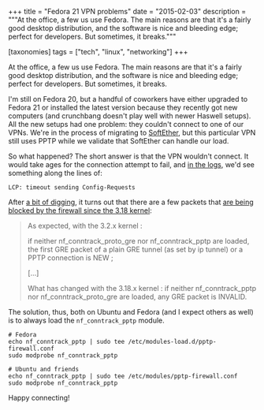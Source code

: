 +++
title = "Fedora 21 VPN problems"
date = "2015-02-03"
description = """At the office, a few us use Fedora. The main reasons are that it's a fairly good
desktop distribution, and the software is nice and bleeding edge; perfect for developers. But
sometimes, it breaks."""

[taxonomies]
tags = ["tech", "linux", "networking"]
+++

At the office, a few us use Fedora. The main reasons are that it's a fairly good desktop
distribution, and the software is nice and bleeding edge; perfect for developers. But sometimes, it
breaks.

I'm still on Fedora 20, but a handful of coworkers have either upgraded to Fedora 21 or installed
the latest version because they recently got new computers (and crunchbang doesn't play well with
newer Haswell setups).  All the new setups had one problem: they couldn't connect to one of our
VPNs. We're in the process of migrating to [SoftEther][softether], but this particular VPN still
uses PPTP while we validate that SoftEther can handle our load.

So what happened? The short answer is that the VPN wouldn't connect. It would take ages for the
connection attempt to fail, and [in the logs][vpn-fail-logs], we'd see something along the lines of:

    LCP: timeout sending Config-Requests

After [a bit of digging][askubuntu], it turns out that there are a few packets that [are being
blocked by the firewall since the 3.18 kernel][marc-info]:

> As expected, with the 3.2.x kernel :
>
> if neither nf_conntrack_proto_gre nor nf_conntrack_pptp are loaded, the first GRE packet of a
> plain GRE tunnel (as set by ip tunnel) or a PPTP connection is NEW ;
>
> [...]
>
> What has changed with the 3.18.x kernel : if neither nf_conntrack_pptp nor nf_conntrack_proto_gre
> are loaded, any GRE packet is INVALID.

The solution, thus, both on Ubuntu and Fedora (and I expect others as well) is to always load the
`nf_conntrack_pptp` module.

    # Fedora
    echo nf_conntrack_pptp | sudo tee /etc/modules-load.d/pptp-firewall.conf
    sudo modprobe nf_conntrack_pptp
    
    # Ubuntu and friends
    echo nf_conntrack_pptp | sudo tee /etc/modules/pptp-firewall.conf
    sudo modprobe nf_conntrack_pptp

Happy connecting!

[askubuntu]: http://askubuntu.com/questions/572497/cant-connect-to-pptp-vpn-with-ufw-enabled-on-ubuntu-14-04-with-kernel-3-18
[marc-info]: http://marc.info/?l=netfilter&m=142195881513706
[vpn-fail-logs]: https://gist.github.com/slauwers/ac2cd840aef6f3bbea84
[softether]: https://www.softether.org/
